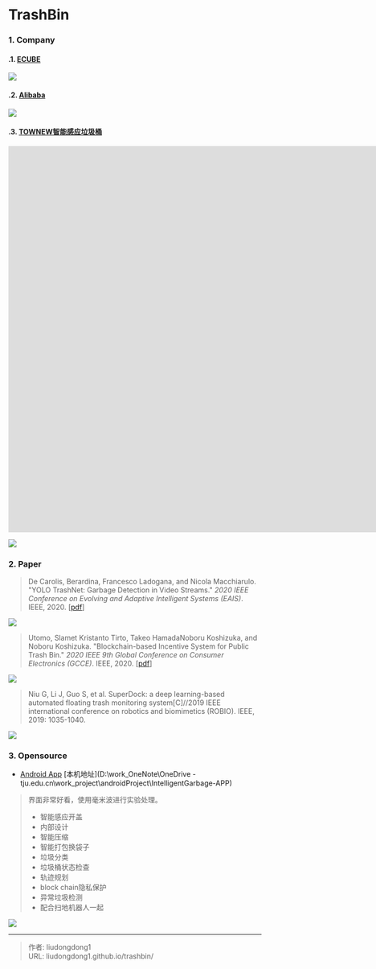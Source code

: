 # TrashBin


### 1. Company

#### .1. [ECUBE](https://www.ecubelabs.com/zh/)

![](https://gitee.com/github-25970295/blogpictureV2/raw/master/image-20210610152508104.png)

#### .2. [Alibaba](https://cn.aliyun.com/solution/iot/Trash)

![](https://gitee.com/github-25970295/blogpictureV2/raw/master/image-20210610152722331.png)

#### .3. [TOWNEW智能感应垃圾桶](https://www.townew.us/)

<iframe width="1904" height="768" src="http://qiniu.townew.com/1/%E6%89%93%E5%8C%85-19-9-3.mp4" title="YouTube video player" frameborder="0" allow="accelerometer; autoplay; clipboard-write; encrypted-media; gyroscope; picture-in-picture" allowfullscreen></iframe>

![](https://gitee.com/github-25970295/blogpictureV2/raw/master/image-20210610153320055.png)

### 2. Paper

> De Carolis, Berardina, Francesco Ladogana, and Nicola Macchiarulo. "YOLO TrashNet: Garbage Detection in Video Streams." *2020 IEEE Conference on Evolving and Adaptive Intelligent Systems (EAIS)*. IEEE, 2020.  [[pdf](chrome-extension://ikhdkkncnoglghljlkmcimlnlhkeamad/pdf-viewer/web/viewer.html?file=https%3A%2F%2Fwww.researchgate.net%2Fprofile%2FBerardina-Carolis%2Fpublication%2F342409158_YOLO_TrashNet_Garbage_Detection_in_Video_Streams%2Flinks%2F5f083ce9a6fdcc4ca45bc423%2FYOLO-TrashNet-Garbage-Detection-in-Video-Streams.pdf)]

![](https://gitee.com/github-25970295/blogpictureV2/raw/master/image-20210610153929418.png)

> Utomo, Slamet Kristanto Tirto, Takeo HamadaNoboru Koshizuka, and Noboru Koshizuka. "Blockchain-based Incentive System for Public Trash Bin." *2020 IEEE 9th Global Conference on Consumer Electronics (GCCE)*. IEEE, 2020. [[pdf](https://ieeexplore.ieee.org/abstract/document/9291925/)]

![](https://gitee.com/github-25970295/blogpictureV2/raw/master/image-20210610154141239.png)

> Niu G, Li J, Guo S, et al. SuperDock: a deep learning-based automated floating trash monitoring system[C]//2019 IEEE international conference on robotics and biomimetics (ROBIO). IEEE, 2019: 1035-1040.

![](https://gitee.com/github-25970295/blogpictureV2/raw/master/image-20210610160831099.png)

### 3. Opensource

- [Android App](https://github.com/shanliangLS/IntelligentGarbage-APP) [本机地址](D:\work_OneNote\OneDrive - tju.edu.cn\work_project\androidProject\IntelligentGarbage-APP)

> 界面非常好看，使用毫米波进行实验处理。
>
> - 智能感应开盖
> - 内部设计
> - 智能压缩
> - 智能打包换袋子
> - 垃圾分类
> - 垃圾桶状态检查
> - 轨迹规划
> - block chain隐私保护
> - 异常垃圾检测
> - 配合扫地机器人一起

![](https://gitee.com/github-25970295/blogpictureV2/raw/master/image-20210610155412184.png)



---

> 作者: liudongdong1  
> URL: liudongdong1.github.io/trashbin/  

